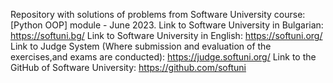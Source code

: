 Repository with solutions of problems from Software University course: [Python OOP] module - June 2023. Link to Software University in Bulgarian: https://softuni.bg/ Link to Software University in English: https://softuni.org/ Link to Judge System (Where submission and evaluation of the exercises,and exams are conducted): https://judge.softuni.org/ Link to the GitHub of Software University: https://github.com/softuni